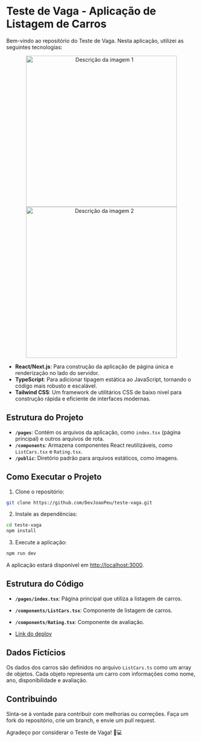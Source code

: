 # Teste de Vaga - Aplicação de Listagem de Carros

Bem-vindo ao repositório do Teste de Vaga. Nesta aplicação, utilizei as seguintes tecnologias:

<p align="center">
  <img src="https://raw.githubusercontent.com/DevJoaoPeu/teste-vaga/3d078b5143d32ff711e4ab14ae1cce1d83e18963/public/captura02.png" width="400" height="auto" alt="Descrição da imagem 1">
  <img src="https://raw.githubusercontent.com/DevJoaoPeu/teste-vaga/3d078b5143d32ff711e4ab14ae1cce1d83e18963/public/captura02.png" width="400" height="auto" alt="Descrição da imagem 2">
</p>

- **React/Next.js**: Para construção da aplicação de página única e renderização no lado do servidor.
- **TypeScript**: Para adicionar tipagem estática ao JavaScript, tornando o código mais robusto e escalável.
- **Tailwind CSS**: Um framework de utilitários CSS de baixo nível para construção rápida e eficiente de interfaces modernas.

## Estrutura do Projeto

- **`/pages`**: Contém os arquivos da aplicação, como `index.tsx` (página principal) e outros arquivos de rota.
- **`/components`**: Armazena componentes React reutilizáveis, como `ListCars.tsx` e `Rating.tsx`.
- **`/public`**: Diretório padrão para arquivos estáticos, como imagens.

## Como Executar o Projeto

1. Clone o repositório:

```bash
git clone https://github.com/DevJoaoPeu/teste-vaga.git
```

2. Instale as dependências:

```bash
cd teste-vaga
npm install
```

3. Execute a aplicação:

```bash
npm run dev
```

A aplicação estará disponível em [http://localhost:3000](http://localhost:3000).

## Estrutura do Código

- **`/pages/index.tsx`**: Página principal que utiliza a listagem de carros.
- **`/components/ListCars.tsx`**: Componente de listagem de carros.
- **`/components/Rating.tsx`**: Componente de avaliação.

- <a href="https://teste-vaga.vercel.app/">Link do deploy</a>

## Dados Fictícios

Os dados dos carros são definidos no arquivo `ListCars.ts` como um array de objetos. Cada objeto representa um carro com informações como nome, ano, disponibilidade e avaliação.

## Contribuindo

Sinta-se à vontade para contribuir com melhorias ou correções. Faça um fork do repositório, crie um branch, e envie um pull request.

Agradeço por considerar o Teste de Vaga! 🚗💻
